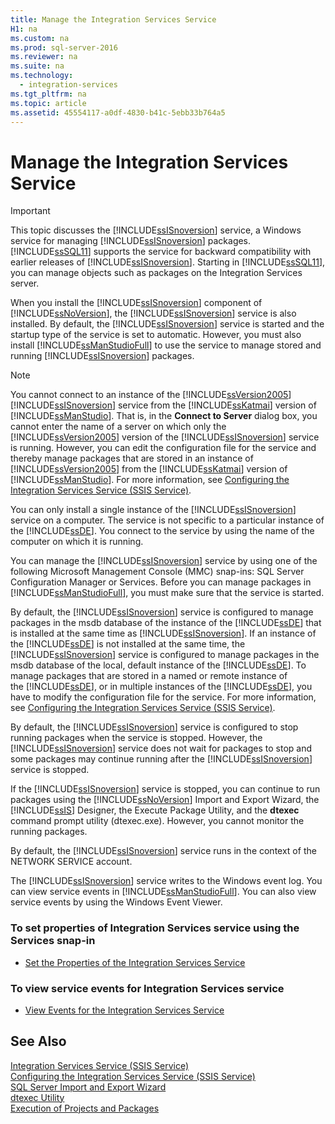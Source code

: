 ```yaml
---
title: Manage the Integration Services Service
H1: na
ms.custom: na
ms.prod: sql-server-2016
ms.reviewer: na
ms.suite: na
ms.technology: 
  - integration-services
ms.tgt_pltfrm: na
ms.topic: article
ms.assetid: 45554117-a0df-4830-b41c-5ebb33b764a5
---
```

# Manage the Integration Services Service
    
> [!IMPORTANT]  
>  This topic discusses the [!INCLUDE[ssISnoversion](../../Token/Other/ssISnoversion_md.md)] service, a Windows service for managing [!INCLUDE[ssISnoversion](../../Token/Other/ssISnoversion_md.md)] packages. [!INCLUDE[ssSQL11](../../Token/Other/ssSQL11_md.md)] supports the service for backward compatibility with earlier releases of [!INCLUDE[ssISnoversion](../../Token/Other/ssISnoversion_md.md)]. Starting in [!INCLUDE[ssSQL11](../../Token/Other/ssSQL11_md.md)], you can manage objects such as packages on the Integration Services server.  
  
 When you install the [!INCLUDE[ssISnoversion](../../Token/Other/ssISnoversion_md.md)] component of [!INCLUDE[ssNoVersion](../../Token/Other/ssNoVersion_md.md)], the [!INCLUDE[ssISnoversion](../../Token/Other/ssISnoversion_md.md)] service is also installed. By default, the [!INCLUDE[ssISnoversion](../../Token/Other/ssISnoversion_md.md)] service is started and the startup type of the service is set to automatic. However, you must also install [!INCLUDE[ssManStudioFull](../../Token/Other/ssManStudioFull_md.md)] to use the service to manage stored and running [!INCLUDE[ssISnoversion](../../Token/Other/ssISnoversion_md.md)] packages.  
  
> [!NOTE]  
>  You cannot connect to an instance of the [!INCLUDE[ssVersion2005](../../Token/Other/ssVersion2005_md.md)][!INCLUDE[ssISnoversion](../../Token/Other/ssISnoversion_md.md)] service from the [!INCLUDE[ssKatmai](../../Token/Other/ssKatmai_md.md)] version of [!INCLUDE[ssManStudio](../../Token/Other/ssManStudio_md.md)]. That is, in the **Connect to Server** dialog box, you cannot enter the name of a server on which only the [!INCLUDE[ssVersion2005](../../Token/Other/ssVersion2005_md.md)] version of the [!INCLUDE[ssISnoversion](../../Token/Other/ssISnoversion_md.md)] service is running. However, you can edit the configuration file for the service and thereby manage packages that are stored in an instance of [!INCLUDE[ssVersion2005](../../Token/Other/ssVersion2005_md.md)] from the [!INCLUDE[ssKatmai](../../Token/Other/ssKatmai_md.md)] version of [!INCLUDE[ssManStudio](../../Token/Other/ssManStudio_md.md)]. For more information, see [Configuring the Integration Services Service &#40;SSIS Service&#41;](../../Topics/TopicNameNotContainA/Configuring-the-Integration-Services-Service--SSIS-Service-.md).  
  
 You can only install a single instance of the [!INCLUDE[ssISnoversion](../../Token/Other/ssISnoversion_md.md)] service on a computer. The service is not specific to a particular instance of the [!INCLUDE[ssDE](../../Token/Other/ssDE_md.md)]. You connect to the service by using the name of the computer on which it is running.  
  
 You can manage the [!INCLUDE[ssISnoversion](../../Token/Other/ssISnoversion_md.md)] service by using one of the following Microsoft Management Console \(MMC\) snap\-ins: SQL Server Configuration Manager or Services. Before you can manage packages in [!INCLUDE[ssManStudioFull](../../Token/Other/ssManStudioFull_md.md)], you must make sure that the service is started.  
  
 By default, the [!INCLUDE[ssISnoversion](../../Token/Other/ssISnoversion_md.md)] service is configured to manage packages in the msdb database of the instance of the [!INCLUDE[ssDE](../../Token/Other/ssDE_md.md)] that is installed at the same time as [!INCLUDE[ssISnoversion](../../Token/Other/ssISnoversion_md.md)]. If an instance of the [!INCLUDE[ssDE](../../Token/Other/ssDE_md.md)] is not installed at the same time, the [!INCLUDE[ssISnoversion](../../Token/Other/ssISnoversion_md.md)] service is configured to manage packages in the msdb database of the local, default instance of the [!INCLUDE[ssDE](../../Token/Other/ssDE_md.md)]. To manage packages that are stored in a named or remote instance of the [!INCLUDE[ssDE](../../Token/Other/ssDE_md.md)], or in multiple instances of the [!INCLUDE[ssDE](../../Token/Other/ssDE_md.md)], you have to modify the configuration file for the service. For more information, see [Configuring the Integration Services Service &#40;SSIS Service&#41;](../../Topics/TopicNameNotContainA/Configuring-the-Integration-Services-Service--SSIS-Service-.md).  
  
 By default, the [!INCLUDE[ssISnoversion](../../Token/Other/ssISnoversion_md.md)] service is configured to stop running packages when the service is stopped. However, the [!INCLUDE[ssISnoversion](../../Token/Other/ssISnoversion_md.md)] service does not wait for packages to stop and some packages may continue running after the [!INCLUDE[ssISnoversion](../../Token/Other/ssISnoversion_md.md)] service is stopped.  
  
 If the [!INCLUDE[ssISnoversion](../../Token/Other/ssISnoversion_md.md)] service is stopped, you can continue to run packages using the [!INCLUDE[ssNoVersion](../../Token/Other/ssNoVersion_md.md)] Import and Export Wizard, the [!INCLUDE[ssIS](../../Token/Other/ssIS_md.md)] Designer, the Execute Package Utility, and the **dtexec** command prompt utility \(dtexec.exe\). However, you cannot monitor the running packages.  
  
 By default, the [!INCLUDE[ssISnoversion](../../Token/Other/ssISnoversion_md.md)] service runs in the context of the NETWORK SERVICE account.  
  
 The [!INCLUDE[ssISnoversion](../../Token/Other/ssISnoversion_md.md)] service writes to the Windows event log. You can view service events in [!INCLUDE[ssManStudioFull](../../Token/Other/ssManStudioFull_md.md)]. You can also view service events by using the Windows Event Viewer.  
  
### To set properties of Integration Services service using the Services snap\-in  
  
-   [Set the Properties of the Integration Services Service](../../Topics/TopicNameNotContainA/Set-the-Properties-of-the-Integration-Services-Service.md)  
  
### To view service events for Integration Services service  
  
-   [View Events for the Integration Services Service](../../Topics/TopicNameNotContainA/View-Events-for-the-Integration-Services-Service.md)  
  
## See Also  
 [Integration Services Service &#40;SSIS Service&#41;](../../Topics/TopicNameNotContainA/Integration-Services-Service--SSIS-Service-.md)   
 [Configuring the Integration Services Service &#40;SSIS Service&#41;](../../Topics/TopicNameNotContainA/Configuring-the-Integration-Services-Service--SSIS-Service-.md)   
 [SQL Server Import and Export Wizard](../../Topics/TopicNameNotContainA/SQL-Server-Import-and-Export-Wizard.md)   
 [dtexec Utility](../../Topics/TopicNameNotContainA/dtexec-Utility.md)   
 [Execution of Projects and Packages](../../Topics/TopicNameNotContainA/Execution-of-Projects-and-Packages.md)  
  
  
